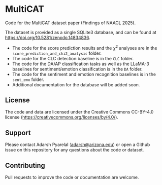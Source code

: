 # MultiCAT

Code for the MultiCAT dataset paper (Findings of NAACL 2025).

The dataset is provided as a single SQLite3 database, and can be found at https://doi.org/10.5281/zenodo.14834836.

- The code for the score prediction results and the $\chi^2$ analyses are in the
  `score_prediction_and_chi2_analysis` folder.
- The code for the CLC detection baseline is in the `CLC` folder.
- The code for the DA/AP classification tasks as well as the LLaMA-3 baselines
  for sentiment/emotion classification is in the `DA` folder.
- The code for the sentiment and emotion recognition baselines is in the
  `sent_emo` folder.
- Additional documentation for the database will be added soon.

## License

The code and data are licensed under the Creative Commons CC-BY-4.0 license
(https://creativecommons.org/licenses/by/4.0/).

## Support

Please contact Adarsh Pyarelal (adarsh@arizona.edu) or open a Github issue on
this repository for any questions about the code or dataset.

## Contributing

Pull requests to improve the code or documentation are welcome.

